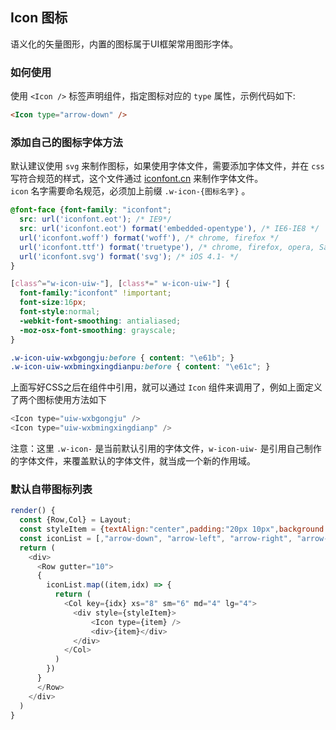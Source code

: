 ## Icon 图标

语义化的矢量图形，内置的图标属于UI框架常用图形字体。

### 如何使用

使用 `<Icon />` 标签声明组件，指定图标对应的 `type` 属性，示例代码如下:

```html
<Icon type="arrow-down" />
```

### 添加自己的图标字体方法

默认建议使用 `svg` 来制作图标，如果使用字体文件，需要添加字体文件，并在 `css` 写符合规范的样式，这个文件通过 [iconfont.cn](http://iconfont.cn/) 来制作字体文件。  
`icon` 名字需要命名规范，必须加上前缀 `.w-icon-{图标名字}` 。

```css
@font-face {font-family: "iconfont";
  src: url('iconfont.eot'); /* IE9*/
  src: url('iconfont.eot') format('embedded-opentype'), /* IE6-IE8 */
  url('iconfont.woff') format('woff'), /* chrome, firefox */
  url('iconfont.ttf') format('truetype'), /* chrome, firefox, opera, Safari, Android, iOS 4.2+*/
  url('iconfont.svg') format('svg'); /* iOS 4.1- */
}

[class^="w-icon-uiw-"], [class*=" w-icon-uiw-"] {
  font-family:"iconfont" !important;
  font-size:16px;
  font-style:normal;
  -webkit-font-smoothing: antialiased;
  -moz-osx-font-smoothing: grayscale;
}

.w-icon-uiw-wxbgongju:before { content: "\e61b"; }
.w-icon-uiw-wxbmingxingdianpu:before { content: "\e61c"; }
```

上面写好CSS之后在组件中引用，就可以通过 `Icon` 组件来调用了，例如上面定义了两个图标使用方法如下

```js
<Icon type="uiw-wxbgongju" />
<Icon type="uiw-wxbmingxingdianp" />
```

注意：这里 `.w-icon-` 是当前默认引用的字体文件，`w-icon-uiw-` 是引用自己制作的字体文件，来覆盖默认的字体文件，就当成一个新的作用域。

### 默认自带图标列表

<!--DemoStart--> 
```js
render() {
  const {Row,Col} = Layout;
  const styleItem = {textAlign:"center",padding:"20px 10px",background: "#f4f4f4",marginBottom:"10px"};
  const iconList = [,"arrow-down", "arrow-left", "arrow-right", "arrow-up", "caret-bottom", "caret-left", "caret-right", "caret-top", "check", "circle-check", "circle-close", "circle-cross", "close", "upload", "d-arrow-left", "d-arrow-right", "d-caret", "date", "delete", "document", "edit", "information", "loading", "menu", "message", "minus", "more", "picture", "plus", "search", "setting", "share", "star-off", "star-on", "time", "warning", "delete2", "upload2", "view"]
  return (
    <div>
      <Row gutter="10">
      {
        iconList.map((item,idx) => {
          return (
            <Col key={idx} xs="8" sm="6" md="4" lg="4">
              <div style={styleItem}>
                  <Icon type={item} />
                  <div>{item}</div>
              </div>
            </Col>
          )
        }) 
      }
      </Row>
    </div>
  )
}
```
<!--End-->
